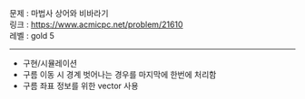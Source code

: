 문제 : 마법사 상어와 비바라기
<br>
링크 : https://www.acmicpc.net/problem/21610
<br>
레벨 : gold 5

---

- 구현/시뮬레이션
- 구름 이동 시 경계 벗어나는 경우를 마지막에 한번에 처리함
- 구름 좌표 정보를 위한 vector 사용